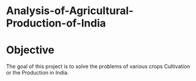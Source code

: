 # Analysis-of-Agricultural-Production-of-India
# Objective
The goal of this project is to solve the problems of various crops Cultivation or the Production  in India.
